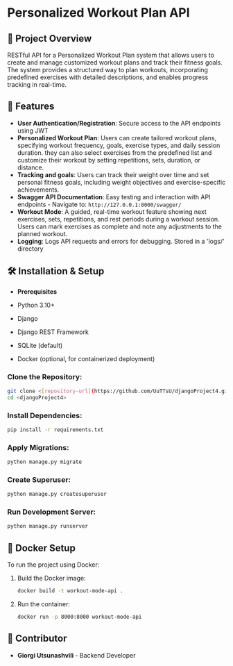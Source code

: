 # Personalized Workout Plan API

## 📌 Project Overview
RESTful API for a Personalized Workout Plan system that allows users to create and manage customized workout plans and track their fitness goals. The system provides a structured way to plan workouts, incorporating predefined exercises with detailed descriptions, and enables progress tracking in real-time.

## 🚀 Features
- **User Authentication/Registration**: Secure access to the API endpoints using JWT
- **Personalized Workout Plan**: Users can create tailored workout plans, specifying workout frequency, goals, exercise types, and daily session duration. they can also select exercises from the predefined list and customize their workout by setting repetitions, sets, duration, or distance.
- **Tracking and goals**: Users can track their weight over time and set personal fitness goals, including weight objectives and exercise-specific achievements.
- **Swagger API Documentation**: Easy testing and interaction with API endpoints - Navigate to: `http://127.0.0.1:8000/swagger/`
- **Workout Mode**: A guided, real-time workout feature showing next exercises, sets, repetitions, and rest periods during a workout session. Users can mark exercises as complete and note any adjustments to the planned workout.
- **Logging**: Logs API requests and errors for debugging. Stored in a 'logs/' directory


## 🛠 Installation & Setup

- **Prerequisites**

- Python 3.10+

- Django

- Django REST Framework

- SQLite (default) 

- Docker (optional, for containerized deployment)

### Clone the Repository:

```bash
git clone <[repository-url](https://github.com/UuTTsU/djangoProject4.git)>
cd <djangoProject4>
```

### Install Dependencies:
```bash
pip install -r requirements.txt
```

### Apply Migrations:
```bash
python manage.py migrate
```

### Create Superuser:
```bash
python manage.py createsuperuser
```

### Run Development Server:
```bash
python manage.py runserver
```

## 🐳 Docker Setup
To run the project using Docker:
1. Build the Docker image:
   ```bash
   docker build -t workout-mode-api .
   ```
2. Run the container:
   ```bash
   docker run -p 8000:8000 workout-mode-api
   ```

## 🤝 Contributor
- **Giorgi Utsunashvili** - Backend Developer



